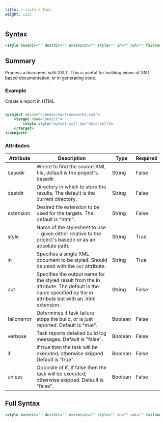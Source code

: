 ```yaml
---
title: < style > Task
weight: 1123
---
```

## Syntax
```xml
<style basedir="" destdir="" extension="" style="" in="" out="" failonerror="" verbose="" if="" unless="" />
```
## Summary ##
Process a document with XSLT.
This is useful for building views of XML based documentation, or in generating code.

### Example ###
Create a report in HTML.


```xml

<project xmlns="schemas/ea/framework3.xsd">
    <target name="DoXslt">
        <style style="mytest.xsl" in="data.xml"/>
    </target>
</project>

```



### Attributes
| Attribute | Description | Type | Required |
| --------- | ----------- | ---- | -------- |
| basedir | Where to find the source XML file, default is the project&#39;s basedir. | String | False |
| destdir | Directory in which to store the results. The default is the current directory. | String | False |
| extension | Desired file extension to be used for the targets. The default is &quot;html&quot;. | String | False |
| style | Name of the stylesheet to use - given either relative to the project&#39;s basedir or as an absolute path. | String | True |
| in | Specifies a single XML document to be styled. Should be used with the  `out`  attribute. | String | True |
| out | Specifies the output name for the styled result from the in attribute. The default is the name specified by the in attribute but with an .html extension. | String | False |
| failonerror | Determines if task failure stops the build, or is just reported. Default is &quot;true&quot;. | Boolean | False |
| verbose | Task reports detailed build log messages.  Default is &quot;false&quot;. | Boolean | False |
| if | If true then the task will be executed; otherwise skipped. Default is &quot;true&quot;. | Boolean | False |
| unless | Opposite of if.  If false then the task will be executed; otherwise skipped. Default is &quot;false&quot;. | Boolean | False |

## Full Syntax
```xml
<style basedir="" destdir="" extension="" style="" in="" out="" failonerror="" verbose="" if="" unless="" />
```
